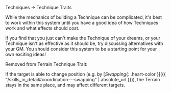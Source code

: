 Techniques -> Technique Traits

While the mechanics of building a Technique can be complicated, it's best to work within this system until you have a good idea of how Techniques work and what effects should cost.

If you find that you just can't make the Technique of your dreams, or your Technique isn't as effective as it should be, try discussing alternatives with your GM. You should consider this system to be a starting point for your own exciting ideas!

Removed from Terrain Technique Trait:

If the target is able to change position (e.g. by [*Swapping*{: .heart-color }]({{ "/skills_in_detail#coordination---swapping" | absolute_url }})), the Terrain stays in the same place, and may affect different targets.